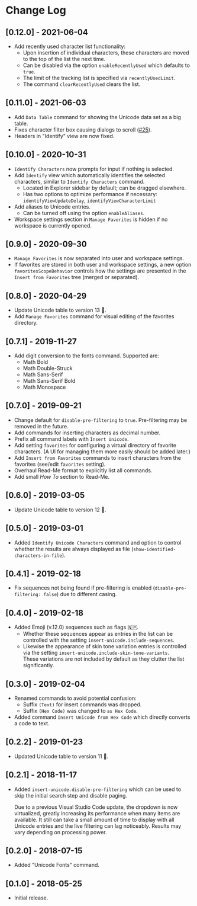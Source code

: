 # Change Log

## [0.12.0] - 2021-06-04

- Add recently used character list functionality:
  - Upon insertion of individual characters, these characters are moved to the top of the list the next time.
  - Can be disabled via the option `enableRecentlyUsed` which defaults to `true`.
  - The limit of the tracking list is specified via `recentlyUsedLimit`.
  - The command `clearRecentlyUsed` clears the list.

## [0.11.0] - 2021-06-03

- Add `Data Table` command for showing the Unicode data set as a big table.
- Fixes character filter box causing dialogs to scroll ([#25](https://github.com/brunnerh/insert-unicode/issues/25)).
- Headers in "Identify" view are now fixed.

## [0.10.0] - 2020-10-31

- `Identify Characters` now prompts for input if nothing is selected.
- Add `Identify` view which automatically identifies the selected characters, similar to `Identify Characters` command.
  - Located in Explorer sidebar by default; can be dragged elsewhere.
  - Has two options to optimize performance if necessary: `identifyViewUpdateDelay`, `identifyViewCharacterLimit`
- Add aliases to Unicode entries.
  - Can be turned off using the option `enableAliases`.
- Workspace settings section in `Manage Favorites` is hidden if no workspace is currently opened.

## [0.9.0] - 2020-09-30

- `Manage Favorites` is now separated into user and workspace settings.
- If favorites are stored in both user and workspace settings, a new option `favoritesScopeBehavior` controls how the settings are presented in the `Insert from Favorites` tree (merged or separated).

## [0.8.0] - 2020-04-29

- Update Unicode table to version 13 🤌.
- Add `Manage Favorites` command for visual editing of the favorites directory.

## [0.7.1] - 2019-11-27

- Add digit conversion to the fonts command. Supported are:
  - Math Bold
  - Math Double-Struck
  - Math Sans-Serif
  - Math Sans-Serif Bold
  - Math Monospace

## [0.7.0] - 2019-09-21

- Change default for `disable-pre-filtering` to `true`. Pre-filtering may be removed in the future.
- Add commands for inserting characters as decimal number.
- Prefix all command labels with `Insert Unicode`.
- Add setting `favorites` for configuring a virtual directory of favorite characters. (A UI for managing them more easily should be added later.)
- Add `Insert from Favorites` commands to insert characters from the favorites (see/edit `favorites` setting).
- Overhaul Read-Me format to explicitly list all commands.
- Add small *How To* section to Read-Me.

## [0.6.0] - 2019-03-05

- Update Unicode table to version 12 🧇.

## [0.5.0] - 2019-03-01

- Added `Identify Unicode Characters` command and option to control whether the results are always displayed as file (`show-identified-characters-in-file`).

## [0.4.1] - 2019-02-18

- Fix sequences not being found if pre-filtering is enabled (`disable-pre-filtering: false`) due to different casing.

## [0.4.0] - 2019-02-18

- Added Emoji (v.12.0) sequences such as flags 🇳🇵.
  - Whether these sequences appear as entries in the list can be controlled with the setting `insert-unicode.include-sequences`.
  - Likewise the appearance of skin tone variation entries is controlled via the setting `insert-unicode.include-skin-tone-variants`.<br/>
    These variations are not included by default as they clutter the list significantly.

## [0.3.0] - 2019-02-04

- Renamed commands to avoid potential confusion:
  - Suffix `(Text)` for insert commands was dropped.
  - Suffix `(Hex Code)` was changed to `as Hex Code`.
- Added command `Insert Unicode from Hex Code` which directly converts a code to text.

## [0.2.2] - 2019-01-23

- Updated Unicode table to version 11 🦙.

## [0.2.1] - 2018-11-17
- Added `insert-unicode.disable-pre-filtering` which can be used to skip the initial search step and disable paging.

  Due to a previous Visual Studio Code update, the dropdown is now virtualized, greatly increasing its performance when many items are available. It still can take a small amount of time to display with all Unicode entries and the live filtering can lag noticeably. Results may vary depending on processing power.

## [0.2.0] - 2018-07-15
- Added "Unicode Fonts" command.

## [0.1.0] - 2018-05-25
- Initial release.
